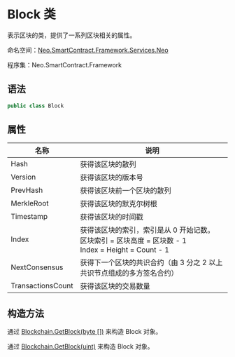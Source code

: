 # Block 类

表示区块的类，提供了一系列区块相关的属性。

命名空间：[Neo.SmartContract.Framework.Services.Neo](../neo.md)

程序集：Neo.SmartContract.Framework

## 语法

```c#
public class Block
```

## 属性

| 名称              | 说明                                                         |
| ----------------- | ------------------------------------------------------------ |
| Hash              | 获得该区块的散列                                             |
| Version           | 获得该区块的版本号                                           |
| PrevHash          | 获得该区块前一个区块的散列                                   |
| MerkleRoot        | 获得该区块的默克尔树根                                       |
| Timestamp         | 获得该区块的时间戳                                           |
| Index             | 获得该区块的索引，索引是从 0 开始记数。<br/>区块索引 = 区块高度 = 区块数 - 1<br/>Index = Height = Count - 1 |
| NextConsensus     | 获得下一个区块的共识合约（由 3 分之 2 以上共识节点组成的多方签名合约） |
| TransactionsCount | 获得该区块的交易数量                                         |

## 构造方法

通过 [Blockchain.GetBlock(byte [])](Blockchain/GetBlock.md) 来构造 Block 对象。

通过 [Blockchain.GetBlock(uint)](Blockchain/GetBlock2.md) 来构造 Block 对象。
